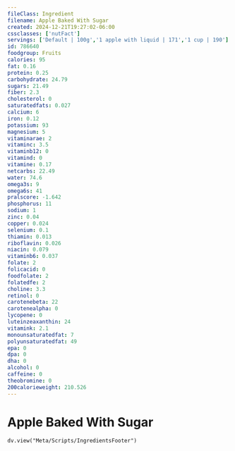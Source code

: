 ```yaml
---
fileClass: Ingredient
filename: Apple Baked With Sugar
created: 2024-12-21T19:27:02-06:00
cssclasses: ['nutFact']
servings: ['Default | 100g','1 apple with liquid | 171','1 cup | 190']
id: 786640
foodgroup: Fruits
calories: 95
fat: 0.16
protein: 0.25
carbohydrate: 24.79
sugars: 21.49
fiber: 2.3
cholesterol: 0
saturatedfats: 0.027
calcium: 6
iron: 0.12
potassium: 93
magnesium: 5
vitaminarae: 2
vitaminc: 3.5
vitaminb12: 0
vitamind: 0
vitamine: 0.17
netcarbs: 22.49
water: 74.6
omega3s: 9
omega6s: 41
pralscore: -1.642
phosphorus: 11
sodium: 1
zinc: 0.04
copper: 0.024
selenium: 0.1
thiamin: 0.013
riboflavin: 0.026
niacin: 0.079
vitaminb6: 0.037
folate: 2
folicacid: 0
foodfolate: 2
folatedfe: 2
choline: 3.3
retinol: 0
carotenebeta: 22
carotenealpha: 0
lycopene: 0
luteinzeaxanthin: 24
vitamink: 2.1
monounsaturatedfat: 7
polyunsaturatedfat: 49
epa: 0
dpa: 0
dha: 0
alcohol: 0
caffeine: 0
theobromine: 0
200calorieweight: 210.526
---
```


# Apple Baked With Sugar

```dataviewjs
dv.view("Meta/Scripts/IngredientsFooter")
```